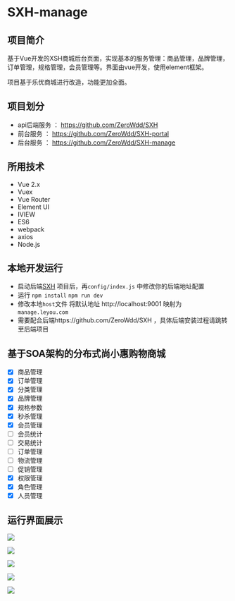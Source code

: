 # SXH-manage

## 项目简介 

基于Vue开发的XSH商城后台页面，实现基本的服务管理：商品管理，品牌管理，订单管理，规格管理，会员管理等。界面由vue开发，使用element框架。

项目基于乐优商城进行改造，功能更加全面。

## 项目划分

* api后端服务 ：  https://github.com/ZeroWdd/SXH 
* 前台服务 ：  https://github.com/ZeroWdd/SXH-portal 
* 后台服务 ：  https://github.com/ZeroWdd/SXH-manage

## 所用技术

* Vue 2.x
* Vuex
* Vue Router
* Element UI
* IVIEW
* ES6
* webpack
* axios
* Node.js

## 本地开发运行

* 启动后端[SXH](https://github.com/ZeroWdd/leyou) 项目后，再`config/index.js` 中修改你的后端地址配置
* 运行 `npm install` `npm run dev`
* 修改本地`host`文件 将默认地址 http://localhost:9001 映射为 `manage.leyou.com`
* 需要配合后端https://github.com/ZeroWdd/SXH ，具体后端安装过程请跳转至后端项目

## 基于SOA架构的分布式尚小惠购物商城

* [x] 商品管理
* [x] 订单管理
* [x] 分类管理
* [x] 品牌管理
* [x] 规格参数
* [x] 秒杀管理
* [x] 会员管理
* [ ] 会员统计
* [ ] 交易统计
* [ ] 订单管理
* [ ] 物流管理
* [ ] 促销管理
* [x] 权限管理
* [x] 角色管理
* [x] 人员管理

## 运行界面展示

![]( https://github-image-save.oss-cn-beijing.aliyuncs.com/SXH/Snipaste_2019-12-20_17-16-08.jpg?Expires=1576838600&OSSAccessKeyId=TMP.hhci3DLtUqMxf6KPdLCdmBqgi6ufhBfeCpxKeNgdstxHE669i5SzVP16jYWP6NJ2B3xF1mwWfBWqpJoaaskxqyr3qVRAgo5kT9mr5o7EUjiUkUp7YbYgBZ49Bqcwpd.tmp&Signature=Q3Kmq6ixN7HWv6pSMh6Sb38Uz68%3D )

![]( https://github-image-save.oss-cn-beijing.aliyuncs.com/SXH/Snipaste_2019-12-20_17-16-28.jpg?Expires=1576838654&OSSAccessKeyId=TMP.hhci3DLtUqMxf6KPdLCdmBqgi6ufhBfeCpxKeNgdstxHE669i5SzVP16jYWP6NJ2B3xF1mwWfBWqpJoaaskxqyr3qVRAgo5kT9mr5o7EUjiUkUp7YbYgBZ49Bqcwpd.tmp&Signature=mU%2FcZZqMTwhMioNAWLJ71r3HqV0%3D )

![](https://github-image-save.oss-cn-beijing.aliyuncs.com/SXH/Snipaste_2019-12-20_17-16-58.jpg?Expires=1576838664&OSSAccessKeyId=TMP.hhci3DLtUqMxf6KPdLCdmBqgi6ufhBfeCpxKeNgdstxHE669i5SzVP16jYWP6NJ2B3xF1mwWfBWqpJoaaskxqyr3qVRAgo5kT9mr5o7EUjiUkUp7YbYgBZ49Bqcwpd.tmp&Signature=lV1EAqUyW72RHWrIt3phAPkFFqk%3D)

![](https://github-image-save.oss-cn-beijing.aliyuncs.com/SXH/Snipaste_2019-12-20_17-17-12.jpg?Expires=1576838679&OSSAccessKeyId=TMP.hhci3DLtUqMxf6KPdLCdmBqgi6ufhBfeCpxKeNgdstxHE669i5SzVP16jYWP6NJ2B3xF1mwWfBWqpJoaaskxqyr3qVRAgo5kT9mr5o7EUjiUkUp7YbYgBZ49Bqcwpd.tmp&Signature=P03nHZ5Hn0RkQSMLwe0akRmVrU4%3D)

![](https://github-image-save.oss-cn-beijing.aliyuncs.com/SXH/Snipaste_2019-12-20_17-18-04.jpg?Expires=1576838687&OSSAccessKeyId=TMP.hhci3DLtUqMxf6KPdLCdmBqgi6ufhBfeCpxKeNgdstxHE669i5SzVP16jYWP6NJ2B3xF1mwWfBWqpJoaaskxqyr3qVRAgo5kT9mr5o7EUjiUkUp7YbYgBZ49Bqcwpd.tmp&Signature=czYYB6pwD0WHqZxkuybRAJAfe5A%3D)

